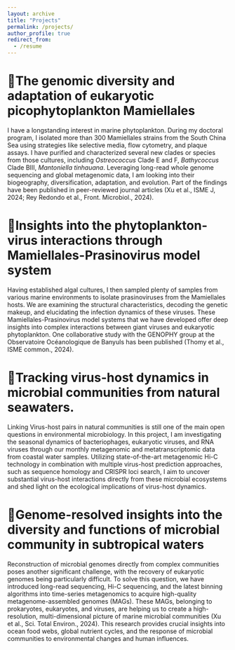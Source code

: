 ```yaml
---
layout: archive
title: "Projects"
permalink: /projects/
author_profile: true
redirect_from:
  - /resume
---
```


🌟The genomic diversity and adaptation of eukaryotic picophytoplankton Mamiellales
======
I have a longstanding interest in marine phytoplankton. During my doctoral program, I isolated more than 300 Mamiellales strains from the South China Sea using strategies like selective media, flow cytometry, and plaque assays. I have purified and characterized several new clades or species from those cultures, including _Ostreococcus_ Clade E and F, _Bathycoccus_ Clade BIII, _Mantoniella tinhauana_. Leveraging long-read whole genome sequencing and global metagenomic data, I am looking into their biogeography, diversification, adaptation, and evolution. Part of the findings have been published in peer-reviewed journal articles (Xu et al., ISME J, 2024; Rey Redondo et al., Front. Microbiol., 2024).

🌟Insights into the phytoplankton-virus interactions through Mamiellales-Prasinovirus model system
======
Having established algal cultures, I then sampled plenty of samples from various marine environments to isolate prasinoviruses from the Mamiellales hosts. We are examining the structural characteristics, decoding the genetic makeup, and elucidating the infection dynamics of these viruses. These Mamiellales-Prasinovirus model systems that we have developed offer deep insights into complex interactions between giant viruses and eukaryotic phytoplankton. One collaborative study with the GENOPHY group at the Observatoire Océanologique de Banyuls has been published (Thomy et al., ISME common., 2024).

🌟Tracking virus-host dynamics in microbial communities from natural seawaters.
======
Linking Virus-host pairs in natural communities is still one of the main open questions in environmental microbiology. In this project, I am investigating the seasonal dynamics of bacteriophages, eukaryotic viruses, and RNA viruses through our monthly metagenomic and metatranscriptomic data from coastal water samples. Utilizing state-of-the-art metagenomic Hi-C technology in combination with multiple virus-host prediction approaches, such as sequence homology and CRISPR loci search, I aim to uncover substantial virus-host interactions directly from these microbial ecosystems and shed light on the ecological implications of virus-host dynamics.

🌟Genome-resolved insights into the diversity and functions of microbial community in subtropical waters
======
Reconstruction of microbial genomes directly from complex communities poses another significant challenge, with the recovery of eukaryotic genomes being particularly difficult. To solve this question, we have introduced long-read sequencing, Hi-C sequencing, and the latest binning algorithms into time-series metagenomics to acquire high-quality metagenome-assembled genomes (MAGs). These MAGs, belonging to prokaryotes, eukaryotes, and viruses, are helping us to create a high-resolution, multi-dimensional picture of marine microbial communities (Xu et al., Sci. Total Environ., 2024). This research provides crucial insights into ocean food webs, global nutrient cycles, and the response of microbial communities to environmental changes and human influences.
